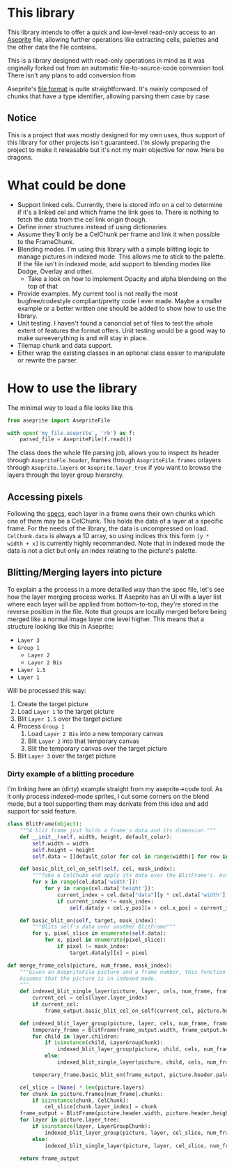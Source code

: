 # This library

This library intends to offer a quick and low-level read-only access to an
[Aseprite](http://aseprite.org/) file, allowing further operations like
extracting cells, palettes and the other data the file contains.

This is a library designed with read-only operations in mind as it was
originally forked out from an automatic file-to-source-code conversion tool.
There isn't any plans to add conversion from 

Aseprite's [file format][specs]
is quite straightforward. It's mainly composed of chunks that have a type
identifier, allowing parsing them case by case.

## Notice

This is a project that was mostly designed for my own uses, thus support of this library
for other projects isn't guaranteed. I'm slowly preparing the project to make it
releasable but it's not my main objective for now. Here be dragons.


# What could be done 

- Support linked cels. Currently, there is stored info on a cel to determine
    if it's a linked cel and which frame the link goes to. There is nothing to fetch
the data from the cel link origin though.
- Define inner structures instead of using dictionaries
- Assume they'll only be a CelChunk per frame and link it when possible to the FrameChunk.
- Blending modes. I'm using this library with a simple blitting logic to manage
pictures in indexed mode. This allows me to stick to the palette. If the file
isn't in indexed mode, add support to blending modes like Dodge, Overlay and
other.
    + Take a look on how to implement Opacity and alpha blendeing on the top of that
- Provide examples. My current tool is not really the most bugfree/codestyle
compliant/pretty code I ever made. Maybe a smaller example or a better written
one should be added to show how to use the library.
- Unit testing. I haven't found a canoncial set of files to test the whole
extent of features the format offers. Unit testing would be a good way to make
sureeverything is and will stay in place.
- Tilemap chunk and data support.
- Either wrap the existing classes in an optional class easier to manipulate or rewrite
the parser.


# How to use the library

The minimal way to load a file looks like this

```python
from aseprite import AsepriteFile

with open('my_file.aseprite', 'rb') as f:
    parsed_file = AsepriteFile(f.read())
```

The class does the whole file parsing job, allows you to inspect its header
through `AsepriteFle.header`, frames through `AsepriteFile.frames` orlayers
through `Aseprite.layers` or `Aseprite.layer_tree` if you want to browse the
layers through the layer group hierarchy.

## Accessing pixels

Following the [specs], each layer in a frame owns their own chunks which one of
them may be a CelChunk. This holds the data of a layer at a specific frame. For
the needs of the library, the data is uncompressed on load. `CelChunk.data` is
always a 1D array, so using indices this this form `[y * width + x]` is currently
highly recommanded. Note that in indexed mode the data is not a dict but only an index
relating to the picture's palette.


## Blitting/Merging layers into picture

To explain a the process in a more detailled way than the spec file, let's see how the layer merging process works. If Aseprite has an UI with a layer list
where each layer will be applied from bottom-to-top, they're stored in the reverse position in the file. Note that groups are locally merged before being
merged like a normal image layer one level higher. This means that a structure looking like this in Aseprite:

-   `Layer 3`
-   `Group 1`
    -   `Layer 2`
    -   `Layer 2 Bis`
-   `Layer 1.5`
-   `Layer 1`

Will be processed this way:

1.  Create the target picture
2.  Load `Layer 1` to the target picture
3.  Blit `Layer 1.5` over the target picture
4.  Process `Group 1`
    1.  Load `Layer 2 Bis` into a new temporary canvas
    2.  Blit `Layer 2` into that temporary canvas
    3.  Blit the temporary canvas over the target picture
5.  Blit `Layer 3` over the target picture


### Dirty example of a blitting procedure

I'm linking here an (dirty) example straight from my aseprite->code tool. As it only process indexed-mode sprites, I cut some corners on the blend mode, but a tool
supporting them may derivate from this idea and add support for said feature.

``` python
class BlitFrame(object):
    """A blit frame just holds a frame's data and its dimension."""
    def __init__(self, width, height, default_color):
        self.width = width
        self.height = height
        self.data = [[default_color for col in range(width)] for row in range(height)]

    def basic_blit_cel_on_self(self, cel, mask_index):
        """Take a CelChubk and apply its data over the BlitFrame's. Assumes that the data is in indexed mode."""
        for x in range(cel.data['width']):
            for y in range(cel.data['height']):
                current_index = cel.data["data"][y * cel.data['width'] + x]
                if current_index != mask_index:
                    self.data[y + cel.y_pos][x + cel.x_pos] = current_index

    def basic_blit_on(self, target, mask_index):
        """Blits self's data over another BlitFrame"""
        for y, pixel_slice in enumerate(self.data):
            for x, pixel in enumerate(pixel_slice):
                if pixel != mask_index:
                    target.data[y][x] = pixel

def merge_frame_cels(picture, num_frame, mask_index):
    """Given an AsepriteFile picture and a frame number, this function will return a BlitFrame containing the final result for the current frame.
    Assumes that the picture is in indexed mode.
    """
    def indexed_blit_single_layer(picture, layer, cels, num_frame, frame_output):
        current_cel = cels[layer.layer_index]
        if current_cel:
            frame_output.basic_blit_cel_on_self(current_cel, picture.header.palette_mask)

    def indexed_blit_layer_group(picture, layer, cels, num_frame, frame_output):
        temporary_frame = BlitFrame(frame_output.width, frame_output.height, picture.header.palette_mask)
        for child in layer.children:
            if isinstance(child, LayerGroupChunk):
                indexed_blit_layer_group(picture, child, cels, num_frame, frame_output)
            else:
                indexed_blit_single_layer(picture, child, cels, num_frame, frame_output)

        temporary_frame.basic_blit_on(frame_output, picture.header.palette_mask)

    cel_slice = [None] * len(picture.layers)
    for chunk in picture.frames[num_frame].chunks:
        if isinstance(chunk, CelChunk):
            cel_slice[chunk.layer_index] = chunk
    frame_output = BlitFrame(picture.header.width, picture.header.height, picture.header.palette_mask)
    for layer in picture.layer_tree:
        if isinstance(layer, LayerGroupChunk):
            indexed_blit_layer_group(picture, layer, cel_slice, num_frame, frame_output)
        else:
            indexed_blit_single_layer(picture, layer, cel_slice, num_frame, frame_output)

    return frame_output
```

[specs]: (https://github.com/aseprite/aseprite/blob/master/docs/ase-file-specs.md)